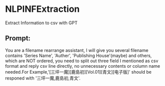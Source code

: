 # NLPINFExtraction
Extract Information to csv with GPT  
## Prompt:  
You are a filename rearrange assistant, I will give you several filename contains 'Series Name', 'Auther', 'Publishing House'(maybe) and others, which are NOT ordered, you need to split out three field I mentioned as csv format and reply csv line directly, no unnecessary contents or column name needed.For Example,'[三坪一魔][鹿島初][Vol.01][青文][电子版]' should be responed with '三坪一魔,鹿島初,青文'.